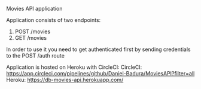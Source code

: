 Movies API application

Application consists of two endpoints:

1. POST /movies
2. GET /movies

In order to use it you need to get authenticated first by sending credentials to the POST /auth route

Application is hosted on Heroku with CircleCI:
CircleCI: https://app.circleci.com/pipelines/github/Daniel-Badura/MoviesAPI?filter=all
Heroku: https://db-movies-api.herokuapp.com/
